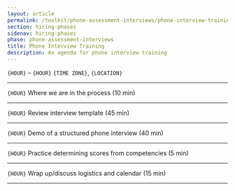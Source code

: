 ```yaml
---
layout: article
permalink: /toolkit/phone-assessment-interviews/phone-interview-training/
section: hiring-phases
sidenav: hiring-phases
phase: phone-assessment-interviews
title: Phone Interview Training
description: An agenda for phone interview training
---
```



`{HOUR}` – `{HOUR}` `{TIME ZONE}`, `{LOCATION}`

---

`{HOUR}`	Where we are in the process (10 min)

---

`{HOUR}`	Review interview template (45 min)

---

`{HOUR}`	Demo of a structured phone interview (40 min)

---

`{HOUR}`	Practice determining scores from competencies (5 min)

---

`{HOUR}`	Wrap up/discuss logistics and calendar (15 min)

---
